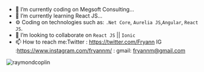 - 🔭 I’m currently coding on Megsoft Consulting...
- 🌱 I’m currently learning React JS...
- ⚙️ Coding on technologies such as: `.Net Core`, `Aurelia JS`,`Angular`, `React JS`.
- 👯 I’m looking to collaborate on `React JS` || `Ionic`
- 📫 How to reach me:Twitter : https://twitter.com/Fryann IG :https://www.instagram.com/fryannm/ : gmail: fryannm@gmail.com

<img src="https://github-readme-stats.vercel.app/api?username=fryannm&show_icons=true" alt="raymondcoplin" /></p>

<!--
**FryannM/fryannM** is a ✨ _special_ ✨ repository because its `README.md` (this file) appears on your GitHub profile.

